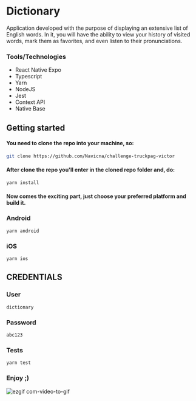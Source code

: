 # Dictionary

Application developed with the purpose of displaying an extensive list of English words. In it, you will have the ability to view your history of visited words, mark them as favorites, and even listen to their pronunciations.

### Tools/Technologies

- React Native Expo
- Typescript
- Yarn
- NodeJS
- Jest
- Context API
- Native Base

## Getting started

#### You need to clone the repo into your machine, so:

```bash
git clone https://github.com/Navicna/challenge-truckpag-victor
```

#### After clone the repo you'll enter in the cloned repo folder and, do: 

```
yarn install
```

#### Now comes the exciting part, just choose your preferred platform and build it.

### Android

```
yarn android
```

### iOS

```
yarn ios
```

## CREDENTIALS

### User
```
dictionary
```
### Password
```
abc123
```

### Tests

```
yarn test
```

### Enjoy ;)

![ezgif com-video-to-gif](https://github.com/Navicna/challenge-truckpag-victor/assets/52223211/6799021f-503a-45b0-a0a4-ba5bf27d0238)



